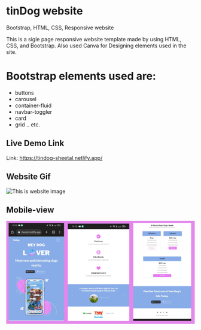 # tinDog website
Bootstrap, HTML, CSS, Responsive website

This is a sigle page responsive website template made by using HTML, CSS, and Bootstrap.
Also used Canva for Designing elements used in the site.

# Bootstrap elements used are:
  * buttons
  * carousel
  * container-fluid
  * navbar-toggler
  * card
  * grid .. etc.
  
 ## Live Demo Link
   Link: https://tindog-sheetal.netlify.app/
   
## Website Gif
![This is website image](https://github.com/sheetalMehta7/tinDog-website/blob/main/site-gif.gif)

## Mobile-view
![This is website image](https://github.com/sheetalMehta7/tinDog-website/blob/main/mobile-view.png)
